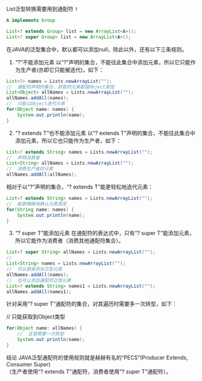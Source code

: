 List泛型转换需要用到通配符 `?`
```java
A implements Group

List<? extends Group> list = new ArrayList<A>();
List<? super Group> list = new ArrayList<A>();
```

在JAVA的泛型集合中，默认都可以添加null，除此以外，还有以下三条规则。

1. “?”不能添加元素
以“?”声明的集合，不能往此集合中添加元素，所以它只能作为生产者(亦即它只能被迭代)，如下：

```java
List<?> names = Lists.newArrayList("");
//  通配符声明的集合，获取的元素都是Object类型
List<Object> allNames = Lists.newArrayList("");
allNames.addAll(names);
//  只能以Object迭代元素
for(Object name: names) {
    System.out.println(name);
}
```

2. “? extends T”也不能添加元素
以“? extends T”声明的集合，不能往此集合中添加元素，所以它也只能作为生产者，如下：

```java
List<? extends String> names = Lists.newArrayList("");
//  声明消费者
List<String> allNames = Lists.newArrayList("");
//  消费生产者的元素
allNames.addAll(allNames);
```

相对于以“?”声明的集合，“? extends T”能更轻松地迭代元素：

```java
List<? extends String> names = Lists.newArrayList("");
//  能更精确地确认元素类型
for(String name: names) {
    System.out.println(name);
}
```

3. “? super T”能添加元素
在通配符的表达式中，只有“? super T”能添加元素，所以它能作为消费者（消费其他通配符集合）。
```java
List<? super String> allNames = Lists.newArrayList("");
//
List<String> names = Lists.newArrayList("");
//  可以直接添加泛型元素
allNames.addAll(names);
//  也可以添加通配符泛型元素
List<? extends String> names1 = Lists.newArrayList("");
allNames.addAll(names1);
```

针对采用“? super T”通配符的集合，对其遍历时需要多一次转型，如下：

//  只能获取到Object类型  
```java
for(Object name: allNames) {
    //  这里需要一次转型
    System.out.println(name);
}
```

结论
JAVA泛型通配符的使用规则就是赫赫有名的“PECS”(Producer Extends, Consumer Super)  
（生产者使用“? extends T”通配符，消费者使用“? super T”通配符）。